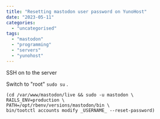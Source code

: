 ```yaml
---
title: "Resetting mastodon user password on YunoHost"
date: "2023-05-11"
categories: 
  - "uncategorised"
tags: 
  - "mastodon"
  - "programming"
  - "servers"
  - "yunohost"
---
```


SSH on to the server

Switch to "root" `sudo su` .

```
(cd /var/www/mastodon/live && sudo -u mastodon \ 
RAILS_ENV=production \ 
PATH=/opt/rbenv/versions/mastodon/bin \ 
bin/tootctl accounts modify _USERNAME_ --reset-password)
```
